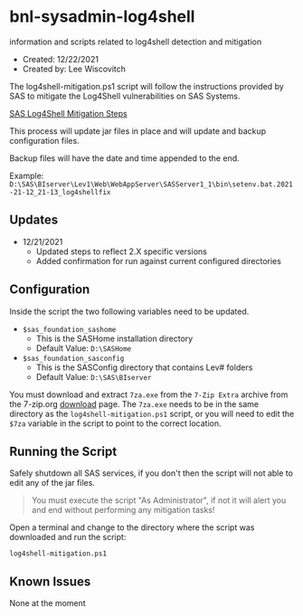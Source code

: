 # bnl-sysadmin-log4shell
information and scripts related to log4shell detection and mitigation

* Created: 12/22/2021
* Created by: Lee Wiscovitch

The log4shell-mitigation.ps1 script will follow the instructions provided by SAS to mitigate the Log4Shell vulnerabilities on SAS Systems.

[SAS Log4Shell Mitigation Steps](https://go.documentation.sas.com/doc/en/log4j/1.0/p1gaeukqxgohkin1uho5gh7v5s7p.htm)

This process will update jar files in place and will update and backup configuration files.

Backup files will have the date and time appended to the end.

Example: `D:\SAS\BIserver\Lev1\Web\WebAppServer\SASServer1_1\bin\setenv.bat.2021-21-12_21-13_log4shellfix`

## Updates
* 12/21/2021
  * Updated steps to reflect 2.X specific versions
  * Added confirmation for run against current configured directories

## Configuration
Inside the script the two following variables need to be updated.

* `$sas_foundation_sashome`
  * This is the SASHome installation directory
  * Default Value: `D:\SASHome`
* `$sas_foundation_sasconfig`
  * This is the SASConfig directory that contains Lev# folders
  * Default Value: `D:\SAS\BIserver`

You must download and extract `7za.exe` from the `7-Zip Extra` archive from the 7-zip.org [download](https://www.7-zip.org/download.html) page. The `7za.exe` needs to be in the same directory as the `log4shell-mitigation.ps1` script, or you will need to edit the `$7za` variable in the script to point to the correct location.

## Running the Script

Safely shutdown all SAS services, if you don't then the script will not able to edit any of the jar files.

>You must execute the script "As Administrator", if not it will alert you and end without performing any mitigation tasks!

Open a terminal and change to the directory where the script was downloaded and run the script:

```shell
log4shell-mitigation.ps1
```

## Known Issues
None at the moment